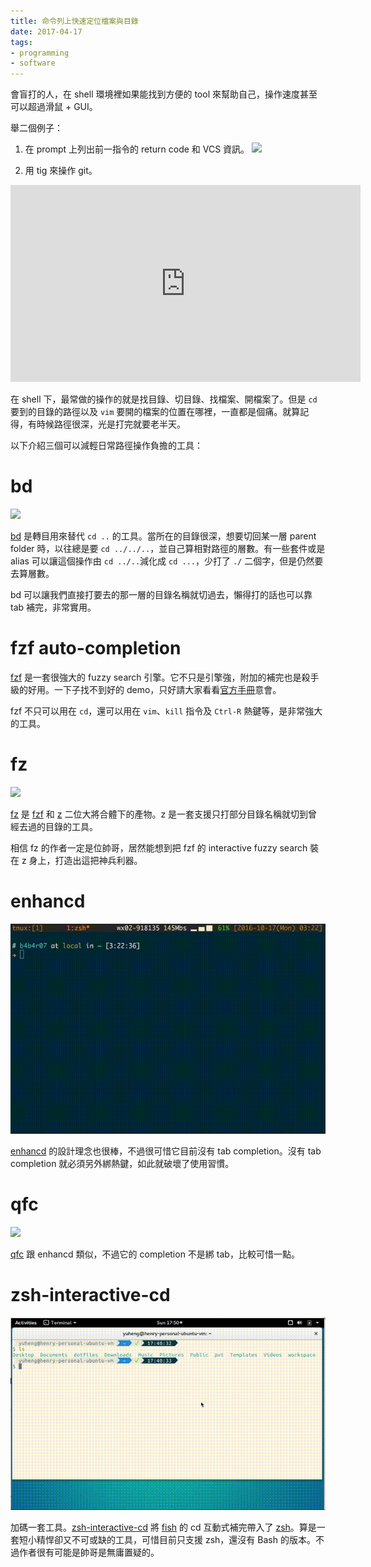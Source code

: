 ```yaml
---
title: 命令列上快速定位檔案與目錄
date: 2017-04-17
tags:
- programming
- software
---
```


會盲打的人，在 shell 環境裡如果能找到方便的 tool 來幫助自己，操作速度甚至可以超過滑鼠 + GUI。

舉二個例子：

1. 在 prompt 上列出前一指令的 return code 和 VCS 資訊。
![](https://camo.githubusercontent.com/b5d7eb49a30bfe6bdb5706fa3c9be95fe8e5956e/687474703a2f2f67696679752e636f6d2f696d616765732f70396b6e65772e676966)

2. 用 tig 來操作 git。
<iframe width="560" height="315" src="https://www.youtube.com/embed/udCXubFr5Yo" frameborder="0" allowfullscreen></iframe>

在 shell 下，最常做的操作的就是找目錄、切目錄、找檔案、開檔案了。但是 `cd` 要到的目錄的路徑以及 `vim` 要開的檔案的位置在哪裡，一直都是個痛。就算記得，有時候路徑很深，光是打完就要老半天。

以下介紹三個可以減輕日常路徑操作負擔的工具：

# bd

![](https://raw.githubusercontent.com/Tarrasch/zsh-bd/master/animation.gif)

[bd](https://github.com/vigneshwaranr/bd) 是轉目用來替代 `cd ..` 的工具。當所在的目錄很深，想要切回某一層 parent folder 時，以往總是要 `cd ../../..`，並自己算相對路徑的層數。有一些套件或是 alias 可以讓這個操作由 `cd ../..`減化成 `cd ...`，少打了 `./` 二個字，但是仍然要去算層數。

bd 可以讓我們直接打要去的那一層的目錄名稱就切過去，懶得打的話也可以靠 tab 補完，非常實用。

# fzf auto-completion

[fzf](https://github.com/junegunn/fzf) 是一套很強大的 fuzzy search 引擎。它不只是引擎強，附加的補完也是殺手級的好用。一下子找不到好的 demo，只好請大家看看[官方手冊](https://github.com/junegunn/fzf#fuzzy-completion-for-bash-and-zsh)意會。

fzf 不只可以用在 `cd`，還可以用在 `vim`、`kill` 指令及 `Ctrl-R` 熱鍵等，是非常強大的工具。

# fz

![](https://raw.githubusercontent.com/changyuheng/fz/master/fz-demo.gif)

[fz](https://github.com/changyuheng/fz) 是 [fzf](https://github.com/junegunn/fzf) 和 [z](https://github.com/rupa/z) 二位大將合體下的產物。z 是一套支援只打部分目錄名稱就切到曾經去過的目錄的工具。

相信 fz 的作者一定是位帥哥，居然能想到把 fzf 的 interactive fuzzy search 裝在 z 身上，打造出這把神兵利器。

# enhancd

![](https://raw.githubusercontent.com/b4b4r07/screenshots/master/enhancd/demo.gif)

[enhancd](https://github.com/b4b4r07/enhancd) 的設計理念也很棒，不過很可惜它目前沒有 tab completion。沒有 tab completion 就必須另外綁熱鍵，如此就破壞了使用習慣。

# qfc

![](https://cloud.githubusercontent.com/assets/2557967/8640880/582cb8fe-28ff-11e5-9753-41464dda938e.gif)

[qfc](https://github.com/pindexis/qfc) 跟 enhancd 類似，不過它的 completion 不是綁 tab，比較可惜一點。

# zsh-interactive-cd

![](https://raw.githubusercontent.com/changyuheng/zsh-interactive-cd/master/demo.gif)

加碼一套工具。[zsh-interactive-cd](https://github.com/changyuheng/zsh-interactive-cd) 將 [fish](https://fishshell.com/) 的 cd 互動式補完帶入了 [zsh](http://www.zsh.org/)。算是一套短小精悍卻又不可或缺的工具，可惜目前只支援 zsh，還沒有 Bash 的版本。不過作者很有可能是帥哥是無庸置疑的。
